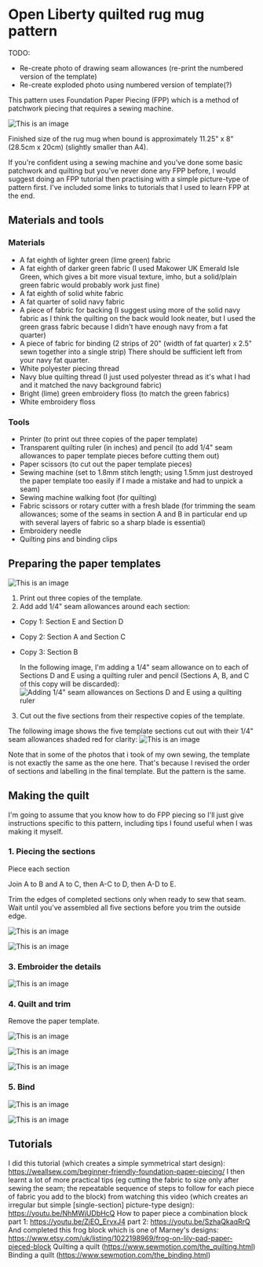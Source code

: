 # Open Liberty quilted rug mug pattern

TODO:
- Re-create photo of drawing seam allowances (re-print the numbered version of the template)
- Re-create exploded photo using numbered version of template(?)



This pattern uses Foundation Paper Piecing (FPP) which is a method of patchwork piecing that requires a sewing machine.

![This is an image](images/finished-rugmug.jpg)

Finished size of the rug mug when bound is approximately 11.25" x 8" (28.5cm x 20cm) (slightly smaller than A4).

If you're confident using a sewing machine and you've done some basic patchwork and quilting but you've never done any FPP before, I would suggest doing an FPP tutorial then practising with a simple picture-type of pattern first. I've included some links to tutorials that I used to learn FPP at the end.



## Materials and tools


### Materials

- A fat eighth of lighter green (lime green) fabric
- A fat eighth of darker green fabric (I used Makower UK Emerald Isle Green, which gives a bit more visual texture, imho, but a solid/plain green fabric would probably work just fine)
- A fat eighth of solid white fabric
- A fat quarter of solid navy fabric
- A piece of fabric for backing (I suggest using more of the solid navy fabric as I think the quilting on the back would look neater, but I used the green grass fabric because I didn't have enough navy from a fat quarter)
- A piece of fabric for binding (2 strips of 20" (width of fat quarter) x 2.5" sewn together into a single strip) There should be sufficient left from your navy fat quarter.
- White polyester piecing thread
- Navy blue quilting thread (I just used polyester thread as it's what I had and it matched the navy background fabric)
- Bright (lime) green embroidery floss (to match the green fabrics)
- White embroidery floss


### Tools

- Printer (to print out three copies of the paper template)
- Transparent quilting ruler (in inches) and pencil (to add 1/4" seam allowances to paper template pieces before cutting them out)
- Paper scissors (to cut out the paper template pieces)
- Sewing machine (set to 1.8mm stitch length; using 1.5mm just destroyed the paper template too easily if I made a mistake and had to unpick a seam)
- Sewing machine walking foot (for quilting)
- Fabric scissors or rotary cutter with a fresh blade (for trimming the seam allowances; some of the seams in section A and B in particular end up with several layers of fabric so a sharp blade is essential)
- Embroidery needle
- Quilting pins and binding clips



## Preparing the paper templates

![This is an image](images/open-liberty-logo-mugrug-fpp-template.png)

1. Print out three copies of the template.
2. Add add 1/4" seam allowances around each section:
  - Copy 1: Section E and Section D
  - Copy 2: Section A and Section C
  - Copy 3: Section B
  
    In the following image, I'm adding a 1/4" seam allowance on to each of Sections D and E using a quilting ruler and pencil (Sections A, B, and C of this copy will be discarded):
  ![Adding 1/4" seam allowances on Sections D and E using a quilting ruler](images/add-seam-allowances.jpg)
3. Cut out the five sections from their respective copies of the template.

The following image shows the five template sections cut out with their 1/4" seam allowances shaded red for clarity:
![This is an image](images/exploded-template-seamallowances.jpg)

Note that in some of the photos that i took of my own sewing, the template is not exactly the same as the one here. That's because I revised the order of sections and labelling in the final template. But the pattern is the same.

## Making the quilt

I'm going to assume that you know how to do FPP piecing so I'll just give instructions specific to this pattern, including tips I found useful when I was making it myself.




### 1. Piecing the sections

Piece each section


Join A to B and A to C, then A-C to D, then A-D to E.


Trim the edges of completed sections only when ready to sew that seam. Wait until you've assembled all five sections before you trim the outside edge.

![This is an image](images/assembled.jpg)

![This is an image](images/assembled-template.jpg)


### 3. Embroider the details


![This is an image](images/embroidering.jpg)

### 4. Quilt and trim

Remove the paper template.


![This is an image](images/quilting-walkingfoot.jpg)

![This is an image](images/quilt-sandwich.jpg)

![This is an image](images/quilting-back.jpg)


### 5. Bind

![This is an image](images/binding_strip.jpg)

![This is an image](images/binding-clips.jpg)


## Tutorials

I did this tutorial (which creates a simple symmetrical start design): https://weallsew.com/beginner-friendly-foundation-paper-piecing/
I then learnt a lot of more practical tips (eg cutting the fabric to size only after sewing the seam; the repeatable sequence of steps to follow for each piece of fabric you add to the block) from watching this video (which creates an irregular but simple [single-section] picture-type design): https://youtu.be/NhMWjUDbHcQ
How to paper piece a combination block part 1: https://youtu.be/ZjEO_ErvxJ4
part 2: https://youtu.be/SzhaQkaqRrQ
And completed this frog block which is one of Marney's designs: https://www.etsy.com/uk/listing/1022198969/frog-on-lily-pad-paper-pieced-block
Quilting a quilt (https://www.sewmotion.com/the_quilting.html)
Binding a quilt (https://www.sewmotion.com/the_binding.html)